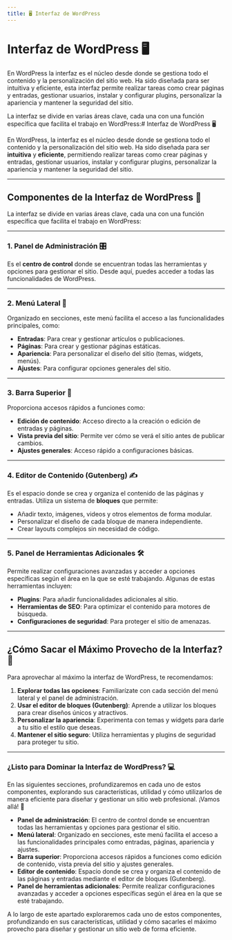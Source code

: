 ```yaml
---
title: 🖥️ Interfaz de WordPress
---
```


# Interfaz de WordPress 🖥️


En WordPress la interfaz es el núcleo desde donde se gestiona todo el contenido y la personalización del sitio web. Ha sido diseñada para ser intuitiva y eficiente, esta interfaz permite realizar tareas como crear páginas y entradas, gestionar usuarios, instalar y configurar plugins, personalizar la apariencia y mantener la seguridad del sitio.


La interfaz se divide en varias áreas clave, cada una con una función específica que facilita el trabajo en WordPress:# Interfaz de WordPress 🖥️

En WordPress, la interfaz es el núcleo desde donde se gestiona todo el contenido y la personalización del sitio web. Ha sido diseñada para ser **intuitiva** y **eficiente**, permitiendo realizar tareas como crear páginas y entradas, gestionar usuarios, instalar y configurar plugins, personalizar la apariencia y mantener la seguridad del sitio.

---

## Componentes de la Interfaz de WordPress 🧩

La interfaz se divide en varias áreas clave, cada una con una función específica que facilita el trabajo en WordPress:

---

### 1. **Panel de Administración** 🎛️

Es el **centro de control** donde se encuentran todas las herramientas y opciones para gestionar el sitio. Desde aquí, puedes acceder a todas las funcionalidades de WordPress.

---

### 2. **Menú Lateral** 📂

Organizado en secciones, este menú facilita el acceso a las funcionalidades principales, como:

- **Entradas**: Para crear y gestionar artículos o publicaciones.
- **Páginas**: Para crear y gestionar páginas estáticas.
- **Apariencia**: Para personalizar el diseño del sitio (temas, widgets, menús).
- **Ajustes**: Para configurar opciones generales del sitio.

---

### 3. **Barra Superior** 🚀

Proporciona accesos rápidos a funciones como:

- **Edición de contenido**: Acceso directo a la creación o edición de entradas y páginas.
- **Vista previa del sitio**: Permite ver cómo se verá el sitio antes de publicar cambios.
- **Ajustes generales**: Acceso rápido a configuraciones básicas.

---

### 4. **Editor de Contenido (Gutenberg)** ✍️

Es el espacio donde se crea y organiza el contenido de las páginas y entradas. Utiliza un sistema de **bloques** que permite:

- Añadir texto, imágenes, videos y otros elementos de forma modular.
- Personalizar el diseño de cada bloque de manera independiente.
- Crear layouts complejos sin necesidad de código.

---

### 5. **Panel de Herramientas Adicionales** 🛠️

Permite realizar configuraciones avanzadas y acceder a opciones específicas según el área en la que se esté trabajando. Algunas de estas herramientas incluyen:

- **Plugins**: Para añadir funcionalidades adicionales al sitio.
- **Herramientas de SEO**: Para optimizar el contenido para motores de búsqueda.
- **Configuraciones de seguridad**: Para proteger el sitio de amenazas.

---

## ¿Cómo Sacar el Máximo Provecho de la Interfaz? 🚀

Para aprovechar al máximo la interfaz de WordPress, te recomendamos:

1. **Explorar todas las opciones**: Familiarízate con cada sección del menú lateral y el panel de administración.
2. **Usar el editor de bloques (Gutenberg)**: Aprende a utilizar los bloques para crear diseños únicos y atractivos.
3. **Personalizar la apariencia**: Experimenta con temas y widgets para darle a tu sitio el estilo que deseas.
4. **Mantener el sitio seguro**: Utiliza herramientas y plugins de seguridad para proteger tu sitio.

---

### ¿Listo para Dominar la Interfaz de WordPress? 💻

En las siguientes secciones, profundizaremos en cada uno de estos componentes, explorando sus características, utilidad y cómo utilizarlos de manera eficiente para diseñar y gestionar un sitio web profesional. ¡Vamos allá! 🚀
- **Panel de administración**: El centro de control donde se encuentran todas las herramientas y opciones para gestionar el sitio.
- **Menú lateral**: Organizado en secciones, este menú facilita el acceso a las funcionalidades principales como entradas, páginas, apariencia y ajustes.
- **Barra superior**: Proporciona accesos rápidos a funciones como edición de contenido, vista previa del sitio y ajustes generales.
- **Editor de contenido**: Espacio donde se crea y organiza el contenido de las páginas y entradas mediante el editor de bloques (Gutenberg).
- **Panel de herramientas adicionales**: Permite realizar configuraciones avanzadas y acceder a opciones específicas según el área en la que se esté trabajando.

A lo largo de este apartado exploraremos cada uno de estos componentes, profundizando en sus características, utilidad y cómo sacarles el máximo provecho para diseñar y gestionar un sitio web de forma eficiente.
